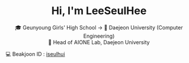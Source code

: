 <h1 align="center"> Hi, I'm LeeSeulHee </h1>
<p align="center"> 
  🎓 Geunyoung Girls' High School -> 🏫 Daejeon University (Computer Engineering) <br> 
  🧪 Head of AIONE Lab, Daejeon University </p>

💻 Beakjoon ID : [iseulhui](https://www.acmicpc.net/user/iseulhui)
<!--
**iseulhui/iseulhui** is a ✨ _special_ ✨ repository because its `README.md` (this file) appears on your GitHub profile.

Here are some ideas to get you started:

- 🔭 I’m currently working on ...
- 🌱 I’m currently learning ...
- 👯 I’m looking to collaborate on ...
- 🤔 I’m looking for help with ...
- 💬 Ask me about ...
- 📫 How to reach me: ...
- 😄 Pronouns: ...
- ⚡ Fun fact: ...
-->
